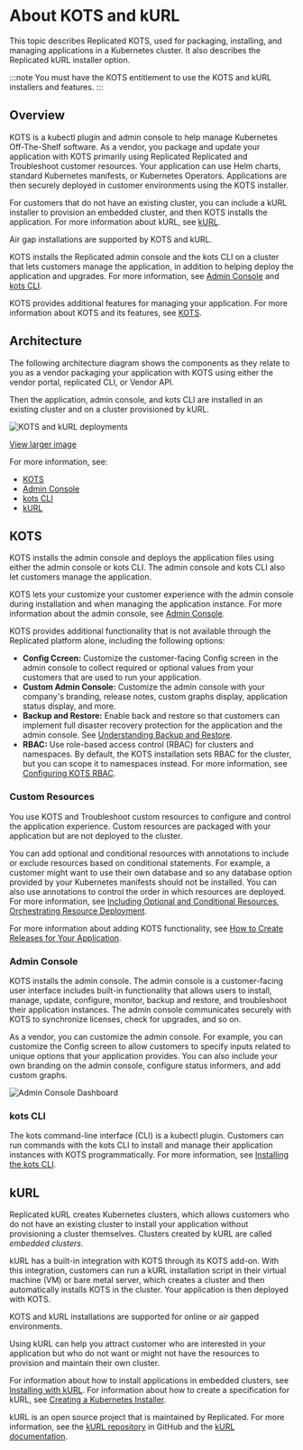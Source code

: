 # About KOTS and kURL

This topic describes Replicated KOTS, used for packaging, installing, and managing applications in a Kubernetes cluster. It also describes the Replicated kURL installer option.

:::note
You must have the KOTS entitlement to use the KOTS and kURL installers and features.
:::

## Overview

KOTS is a kubectl plugin and admin console to help manage Kubernetes Off-The-Shelf software. As a vendor, you package and update your application with KOTS primarily using Replicated Replicated and Troubleshoot customer resources. Your application can use Helm charts, standard Kubernetes manifests, or Kubernetes Operators. Applications are then securely deployed in customer environments using the KOTS installer. 

For customers that do not have an existing cluster, you can include a kURL installer to provision an embedded cluster, and then KOTS installs the application. For more information about kURL, see [kURL](#kurl).

Air gap installations are supported by KOTS and kURL.

KOTS installs the Replicated admin console and the kots CLI on a cluster that lets customers manage the application, in addition to helping deploy the application and upgrades. For more information, see [Admin Console](#admin-console) and [kots CLI](#kots-cli).

KOTS provides additional features for managing your application. For more information about KOTS and its features, see [KOTS](#kots).

## Architecture

The following architecture diagram shows the components as they relate to you as a vendor packaging your application with KOTS using either the vendor portal, replicated CLI, or Vendor API.

 Then the application, admin console, and kots CLI are installed in an existing cluster and on a cluster provisioned by kURL.

![KOTS and kURL deployments](/images/replicated-components-diagram.png)

[View larger image](/images/replicated-components-diagram.png)

For more information, see:

- [KOTS](#kots)
- [Admin Console](#admin-console)
- [kots CLI](#kots-cli)
- [kURL](#kurl)

## KOTS

KOTS installs the admin console and deploys the application files using either the admin console or kots CLI. The admin console and kots CLI also let customers manage the application.

KOTS lets your customize your customer experience with the admin console during installation and when managing the application instance. For more information about the admin console, see [Admin Console](#admin-console).

KOTS provides additional functionality that is not available through the Replicated platform alone, including the following options:

- **Config Ccreen:** Customize the customer-facing Config screen in the admin console to collect required or optional values from your customers that are used to run your application. 
- **Custom Admin Console:** Customize the admin console with your company's branding, release notes, custom graphs display, application status display, and more.
- **Backup and Restore:** Enable back and restore so that customers can implement full disaster recovery protection for the application and the admin console. See [Understanding Backup and Restore](snapshots-overview).
- **RBAC:** Use role-based access control (RBAC) for clusters and namespaces. By default, the KOTS installation sets RBAC for the cluster, but you can scope it to namespaces instead. For more information, see [Configuring KOTS RBAC](packaging-rbac).

### Custom Resources

You use KOTS and Troubleshoot custom resources to configure and control the application experience. Custom resources are packaged with your application but are not deployed to the cluster. 

You can add optional and conditional resources with annotations to include or exclude resources based on conditional statements. For example, a customer might want to use their own database and so any database option provided by your Kubernetes manifests should not be installed. You can also use annotations to control the order in which resources are deployed. For more information, see [Including Optional and Conditional Resources](packaging-include-resources), [Orchestrating Resource Deployment](orchestrating-resource-deployment).

For more information about adding KOTS functionality, see [How to Create Releases for Your Application](distributing-workflow).


### Admin Console

KOTS installs the admin console. The admin console is a customer-facing user interface includes built-in functionality that allows users to install, manage, update, configure, monitor, backup and restore, and troubleshoot their application instances. The admin console communicates securely with KOTS to synchronize licenses, check for upgrades, and so on. 

As a vendor, you can customize the admin console. For example, you can customize the Config screen to allow customers to specify inputs related to unique options that your application provides. You can also include your own branding on the admin console, configure status informers, and add custom graphs.

![Admin Console Dashboard](/images/guides/kots/application.png)

### kots CLI

The kots command-line interface (CLI) is a kubectl plugin. Customers can run commands with the kots CLI to install and manage their application instances with KOTS programmatically. For more information, see [Installing the kots CLI](/reference/kots-cli-getting-started).

## kURL

Replicated kURL creates Kubernetes clusters, which allows customers who do not have an existing cluster to install your application without provisioning a cluster themselves. Clusters created by kURL are called _embedded clusters_.

kURL has a built-in integration with KOTS through its KOTS add-on. With this integration, customers can run a kURL installation script in their virtual machine (VM) or bare metal server, which creates a cluster and then automatically installs KOTS in the cluster. Your application is then deployed with KOTS. 

KOTS and kURL installations are supported for online or air gapped environments.

Using kURL can help you attract customer who are interested in your application but who do not want or might not have the resources to provision and maintain their own cluster.

For information about how to install applications in embedded clusters, see [Installing with kURL](/enterprise/installing-embedded-cluster). For information about how to create a specification for kURL, see [Creating a Kubernetes Installer](/vendor/packaging-embedded-kubernetes).

kURL is an open source project that is maintained by Replicated. For more information, see the [kURL repository](https://github.com/replicatedhq/kURL) in GitHub and the [kURL documentation](https://kurl.sh).
